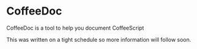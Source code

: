 # CoffeeDoc

CoffeeDoc is a tool to help you document CoffeeScript

This was written on a tight schedule so more information will follow soon.
